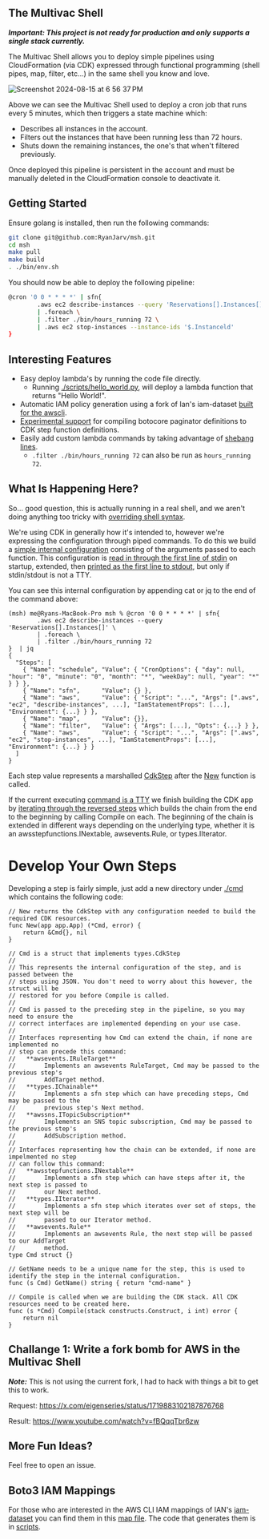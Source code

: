 ## The Multivac Shell

***Important: This project is not ready for production and only supports a single stack currently.***

The Multivac Shell allows you to deploy simple pipelines using CloudFormation (via CDK) expressed through functional programming 
(shell pipes, map, filter, etc...) in the same shell you know and love.

![Screenshot 2024-08-15 at 6 56 37 PM](https://github.com/user-attachments/assets/0d730d27-cc99-4bf3-8ad4-d0c68787e8f5)

Above we can see the Multivac Shell used to deploy a cron job that runs every 5 minutes, which then triggers a state 
machine which:

* Describes all instances in the account.
* Filters out the instances that have been running less than 72 hours.
* Shuts down the remaining instances, the one's that when't filtered previously. 

Once deployed this pipeline is persistent in the account and must be manually deleted in the CloudFormation console to
deactivate it.

## Getting Started

Ensure golang is installed, then run the following commands:

```bash
git clone git@github.com:RyanJarv/msh.git
cd msh
make pull
make build
. ./bin/env.sh
```

You should now be able to deploy the following pipeline:
```bash
@cron '0 0 * * * *' | sfn{ 
        .aws ec2 describe-instances --query 'Reservations[].Instances[]' \
        | .foreach \
        | .filter ./bin/hours_running 72 \
        | .aws ec2 stop-instances --instance-ids '$.Instanceld'
}
```

## Interesting Features

* Easy deploy lambda's by running the code file directly.
  * Running [./scripts/hello_world.py](./scripts/hello_world.py), will deploy a lambda function that returns "Hello World!".
* Automatic IAM policy generation using a fork of Ian's iam-dataset [built for the awscli](cmd/aws/cli_iam_map.json).
* [Experimental support](https://github.com/RyanJarv/msh/tree/main/cmd.experimental/api) for compiling botocore paginator 
definitions to CDK step function definitions.
* Easily add custom lambda commands by taking advantage of [shebang lines](https://github.com/RyanJarv/msh/blob/d0675cb3195d18bbca4e20cbecd080e4c0c5e033/bin/hours_running.py#L1).
  * `.filter ./bin/hours_running 72` can also be run as `hours_running 72`.

## What Is Happening Here?

So... good question, this is actually running in a real shell, and we aren't doing anything too tricky with [overriding shell 
syntax](./bin/env.sh).

We're using CDK in generally how it's intended to, however we're expressing the configuration through piped commands.
To do this we build a [simple internal configuration](https://github.com/RyanJarv/msh/blob/9ad244708619a73d14ef61bdfbd86edf0f70db4e/pkg/app/app.go#L49)
consisting of the arguments passed to each function. This configuration is [read in through the first line of stdin](https://github.com/RyanJarv/msh/blob/e897079a8af68f4ec99d9ca99545b9c470a0ea5f/pkg/app/app.go#L29) on startup, extended,
then [printed as the first line to stdout](https://github.com/RyanJarv/msh/blob/e897079a8af68f4ec99d9ca99545b9c470a0ea5f/pkg/app/run.go#L25), 
but only if stdin/stdout is not a TTY.

You can see this internal configuration by appending cat or jq to the end of the command above:

```
(msh) me@Ryans-MacBook-Pro msh % @cron '0 0 * * * *' | sfn{ 
        .aws ec2 describe-instances --query 'Reservations[].Instances[]' \
        | .foreach \
        | .filter ./bin/hours_running 72
}  | jq
{
  "Steps": [
    { "Name": "schedule", "Value": { "CronOptions": { "day": null, "hour": "0", "minute": "0", "month": "*", "weekDay": null, "year": "*" } } },
    { "Name": "sfn",      "Value": {} },
    { "Name": "aws",      "Value": { "Script": "...", "Args": [".aws", "ec2", "describe-instances", ...], "IamStatementProps": [...], "Environment": {...} } },
    { "Name": "map",      "Value": {}},
    { "Name": "filter",   "Value": { "Args": [...], "Opts": {...} } },
    { "Name": "aws",      "Value": { "Script": "...", "Args": [".aws", "ec2", "stop-instances", ...], "IamStatementProps": [...], "Environment": {...} } }
  ]
}
```

Each step value represents a marshalled [CdkStep](https://github.com/RyanJarv/msh/blob/d0675cb3195d18bbca4e20cbecd080e4c0c5e033/cmd/filter/filter.go#L29)
after the [New](https://github.com/RyanJarv/msh/blob/d0675cb3195d18bbca4e20cbecd080e4c0c5e033/cmd/filter/filter.go#L13C6-L13C9) function is called.

If the current executing [command is a TTY](https://github.com/RyanJarv/msh/blob/d0675cb3195d18bbca4e20cbecd080e4c0c5e033/pkg/app/run.go#L29) we
finish building the CDK app by [iterating through the reversed steps](https://github.com/RyanJarv/msh/blob/d0675cb3195d18bbca4e20cbecd080e4c0c5e033/pkg/app/run.go#L66)
which builds the chain from the end to the beginning by calling Compile on each. The beginning of the chain is extended in different ways depending on the 
underlying type, whether it is an awsstepfunctions.INextable, awsevents.Rule, or types.IIterator.

# Develop Your Own Steps

Developing a step is fairly simple, just add a new directory under [./cmd](./cmd) which contains the following code:

```golang
// New returns the CdkStep with any configuration needed to build the required CDK resources.
func New(app app.App) (*Cmd, error) {
	return &Cmd{}, nil
}

// Cmd is a struct that implements types.CdkStep
//
// This represents the internal configuration of the step, and is passed between the 
// steps using JSON. You don't need to worry about this however, the struct will be 
// restored for you before Compile is called.
//
// Cmd is passed to the preceding step in the pipeline, so you may need to ensure the 
// correct interfaces are implemented depending on your use case.
//
// Interfaces representing how Cmd can extend the chain, if none are implemented no 
// step can precede this command:
//   **awsevents.IRuleTarget**
//        Implements an awsevents RuleTarget, Cmd may be passed to the previous step's 
//        AddTarget method.
//   **types.IChainable**
//        Implements a sfn step which can have preceding steps, Cmd may be passed to the 
//        previous step's Next method.
//   **awssns.ITopicSubscription**
//        Implements an SNS topic subscription, Cmd may be passed to the previous step's 
//        AddSubscription method.
//
// Interfaces representing how the chain can be extended, if none are impelmented no step 
// can follow this command:
//   **awsstepfunctions.INextable**
//        Implements a sfn step which can have steps after it, the next step is passed to 
//        our Next method.
//   **types.IIterator**
//        Implements a sfn step which iterates over set of steps, the next step will be
//        passed to our Iterator method.
//   **awsevents.Rule**
//        Implements an awsevents Rule, the next step will be passed to our AddTarget 
//        method.
type Cmd struct {}

// GetName needs to be a unique name for the step, this is used to identify the step in the internal configuration.
func (s Cmd) GetName() string { return "cmd-name" }

// Compile is called when we are building the CDK stack. All CDK resources need to be created here.
func (s *Cmd) Compile(stack constructs.Construct, i int) error {
	return nil
}
```



## Challange 1: Write a fork bomb for AWS in the Multivac Shell

***Note:*** This is not using the current fork, I had to hack with things a bit to get this to work.

Request: https://x.com/eigenseries/status/1719883102187876768


Result: https://www.youtube.com/watch?v=fBQqqTbr6zw

## More Fun Ideas?

Feel free to open an issue.

## Boto3 IAM Mappings

For those who are interested in the AWS CLI IAM mappings of IAN's [iam-dataset](https://github.com/iann0036/iam-dataset)
you can find them in this [map file](./data/map.json). The code that generates them is in [scripts](./scripts/awscli_iam_map).

